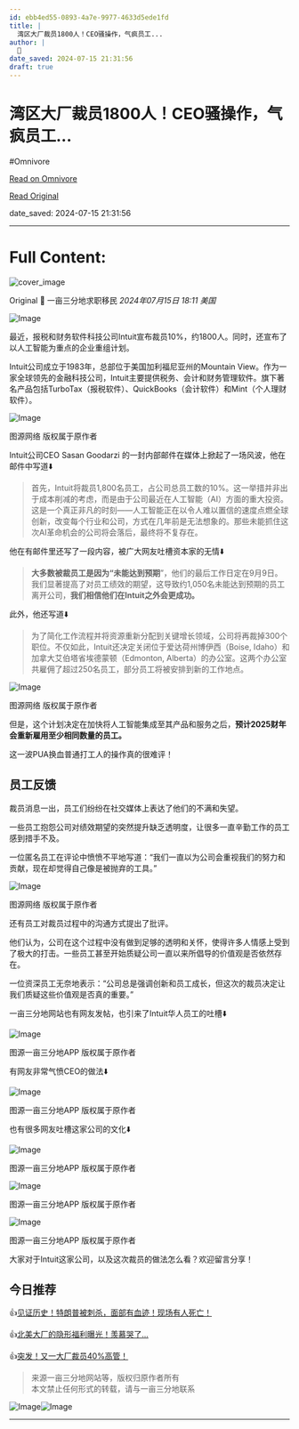 ```yaml
---
id: ebb4ed55-0893-4a7e-9977-4633d5ede1fd
title: |
  湾区大厂裁员1800人！CEO骚操作，气疯员工...
author: |
  🌛
date_saved: 2024-07-15 21:31:56
draft: true
---
```


# 湾区大厂裁员1800人！CEO骚操作，气疯员工...
#Omnivore

[Read on Omnivore](https://omnivore.app/me/https-mp-weixin-qq-com-s-w-spjm-qt-viv-g-pi-qu-w-7-rsv-1-q-190b92a872c)

[Read Original](https://mp.weixin.qq.com/s/WSpjmQTVivGPiQuW7Rsv1Q)

date_saved: 2024-07-15 21:31:56


--- 

# Full Content: 

![cover_image](https://proxy-prod.omnivore-image-cache.app/0x0,sNd6SP3GdLBN4sLCEKubmdVw--Hbie9KuzX_I8gyV4M4/https://mmbiz.qpic.cn/mmbiz_jpg/ZhTT5yFXXMH7nmZHcZzZeDprMyep264c7UfcNvZfPe3G9j7d3TNrX6c79V267KMAa1JZNZKV6nfCKibaIxhsPoQ/0?wx_fmt=jpeg) 

Original  🌛  一亩三分地求职移民 _2024年07月15日 18:11_ _美国_ 

![Image](https://proxy-prod.omnivore-image-cache.app/0x0,sbWLbxF7A9IOf8dbDMYe-WvdayT1O7Rv2M6coQlVSJ1c/https://mmbiz.qpic.cn/mmbiz_gif/ZhTT5yFXXMH7nmZHcZzZeDprMyep264cQtBpIsR1icED9Vslw3fCvyveibbt3BicBs6y49QIiaPYRZe7sO3ryQyCiaQ/640?wx_fmt=gif&from=appmsg)

最近，报税和财务软件科技公司Intuit宣布裁员10%，约1800人。同时，还宣布了以人工智能为重点的企业重组计划。

Intuit公司成立于1983年，总部位于美国加利福尼亚州的Mountain View。作为一家全球领先的金融科技公司，Intuit主要提供税务、会计和财务管理软件。旗下著名产品包括TurboTax（报税软件）、QuickBooks（会计软件）和Mint（个人理财软件）。

![Image](https://proxy-prod.omnivore-image-cache.app/0x0,slpSdWU7uNQwgxqI3drp97EilTTVBsmgwLbGd8FkEjfM/https://mmbiz.qpic.cn/mmbiz_png/ZhTT5yFXXMH7nmZHcZzZeDprMyep264cIqs33hF6DboRsXHbC4lb4n3lcYRVbgrpky8p3P29dzYzLekA7yiakJw/640?wx_fmt=png&from=appmsg)

图源网络 版权属于原作者

Intuit公司CEO Sasan Goodarzi 的一封内部邮件在媒体上掀起了一场风波，他在邮件中写道⬇️

> 首先，Intuit将裁员1,800名员工，占公司总员工数的10%。这一举措并非出于成本削减的考虑，而是由于公司最近在人工智能（AI）方面的重大投资。这是一个真正非凡的时刻——人工智能正在以令人难以置信的速度点燃全球创新，改变每个行业和公司，方式在几年前是无法想象的。那些未能抓住这次AI革命机会的公司将会落后，最终将不复存在。

他在有邮件里还写了一段内容，被广大网友吐槽资本家的无情⬇️

> **大多数被裁员工是因为“未能达到预期**”，他们的最后工作日定在9月9日。我们显著提高了对员工绩效的期望，这导致约1,050名未能达到预期的员工离开公司，**我们相信他们在Intuit之外会更成功。**

此外，他还写道⬇️

> 为了简化工作流程并将资源重新分配到关键增长领域，公司将再裁掉300个职位。不仅如此，Intuit还决定关闭位于爱达荷州博伊西（Boise, Idaho）和加拿大艾伯塔省埃德蒙顿（Edmonton, Alberta）的办公室。这两个办公室共雇佣了超过250名员工，部分员工将被安排到新的工作地点。

![Image](https://proxy-prod.omnivore-image-cache.app/0x0,s7tpe359Y6WpXiQ3lQM0uao1lqeyHDT8SDngi1G6F7hE/https://mmbiz.qpic.cn/mmbiz_png/ZhTT5yFXXMH7nmZHcZzZeDprMyep264cKUGgIVpScD0rbyiaOIzludFwic8eb55KsKxQDIjyzpZicut5Z7MfNZy6g/640?wx_fmt=png&from=appmsg)

图源网络 版权属于原作者

但是，这个计划决定在加快将人工智能集成至其产品和服务之后，**预计2025财年会重新雇用至少相同数量的员工。**

这一波PUA换血普通打工人的操作真的很难评！

## 员工反馈

裁员消息一出，员工们纷纷在社交媒体上表达了他们的不满和失望。

一些员工抱怨公司对绩效期望的突然提升缺乏透明度，让很多一直辛勤工作的员工感到措手不及。

一位匿名员工在评论中愤愤不平地写道：“我们一直以为公司会重视我们的努力和贡献，现在却觉得自己像是被抛弃的工具。”

![Image](https://proxy-prod.omnivore-image-cache.app/0x0,s0aTsgb4L0FIxZaRjtEqE3IyfImTIv4da39TS-Je94O8/https://mmbiz.qpic.cn/mmbiz_png/ZhTT5yFXXMH7nmZHcZzZeDprMyep264cTyiaJNIqK3jkZx2SoA9w335gHWVWqntoUq0lH6R2SEU6SXsWj18t3cQ/640?wx_fmt=png&from=appmsg)

图源网络 版权属于原作者

还有员工对裁员过程中的沟通方式提出了批评。

他们认为，公司在这个过程中没有做到足够的透明和关怀，使得许多人情感上受到了极大的打击。一些员工甚至开始质疑公司一直以来所倡导的价值观是否依然存在。

一位资深员工无奈地表示：“公司总是强调创新和员工成长，但这次的裁员决定让我们质疑这些价值观是否真的重要。”

一亩三分地网站也有网友发帖，也引来了Intuit华人员工的吐槽⬇️

![Image](https://proxy-prod.omnivore-image-cache.app/0x0,stmd7e71fDK40oA-0NSMBvxdPGpAv1vyVgQTuCUYgOkE/https://mmbiz.qpic.cn/mmbiz_jpg/ZhTT5yFXXMH7nmZHcZzZeDprMyep264cdvW3iaTJMlwZHhJuicVjhzOv08B7zr4Se9bc0JTxdLYFoCdltxP7YaUw/640?wx_fmt=jpeg&from=appmsg)

图源一亩三分地APP 版权属于原作者

有网友非常气愤CEO的做法⬇️

![Image](https://proxy-prod.omnivore-image-cache.app/0x0,sNeiV6GCPD08GrYVwsTpEVgPca4-HssjVD5VbEJ4OA2o/https://mmbiz.qpic.cn/mmbiz_jpg/ZhTT5yFXXMH7nmZHcZzZeDprMyep264cLqDtZ5X44C9TEaKuVO6dZqA9BXZBLkpnhq22kAv4E7oxkLqoHygwrQ/640?wx_fmt=jpeg&from=appmsg)

图源一亩三分地APP 版权属于原作者

也有很多网友吐槽这家公司的文化⬇️

![Image](https://proxy-prod.omnivore-image-cache.app/0x0,sGwU9eLeOyzxF23j4aNBy1LYerWnNUKDZ5kH72SOIiFQ/https://mmbiz.qpic.cn/mmbiz_jpg/ZhTT5yFXXMH7nmZHcZzZeDprMyep264cw0NLf7WsQtbfPzvhh2KTzRwFAmIXZBJVCQ30OzbVktibXricMwu6IhAA/640?wx_fmt=jpeg&from=appmsg)

图源一亩三分地APP 版权属于原作者

![Image](https://proxy-prod.omnivore-image-cache.app/0x0,sEikqgd6JsLmSAoGJ6n-sXWguUI0lJN8Ik0BSqhK8CN8/https://mmbiz.qpic.cn/mmbiz_jpg/ZhTT5yFXXMH7nmZHcZzZeDprMyep264cDNic5GGjmTK5FiaZByl2XsEK2Xp1bU7pTY6rYPxHF3ALgtdcl0S5Uhag/640?wx_fmt=jpeg&from=appmsg)

图源一亩三分地APP 版权属于原作者

![Image](https://proxy-prod.omnivore-image-cache.app/0x0,sRFo_IZugm-g0INxU1yxpPQRO_r6S6G4LLp8H0U4avvE/https://mmbiz.qpic.cn/mmbiz_jpg/ZhTT5yFXXMH7nmZHcZzZeDprMyep264cavq6DW0xHaJsvphsdlnXmnV580icFbECTZJVbzHZZXjQgKic04pkQeDQ/640?wx_fmt=jpeg&from=appmsg)

图源一亩三分地APP 版权属于原作者

大家对于Intuit这家公司，以及这次裁员的做法怎么看？欢迎留言分享！

## 今日推荐

👍[见证历史！特朗普被刺杀，面部有血迹！现场有人死亡！](http://mp.weixin.qq.com/s?%5F%5Fbiz=Mzg3MDU4NjQzNg==&mid=2247504525&idx=1&sn=8fa7e2e1b7f74bd49213645c9e7c19e9&chksm=ce8913a6f9fe9ab03d323901274b14da85d0ec9a21d7542953dccdec68e0ad964070f334b6b2&scene=21#wechat%5Fredirect)

👍[北美大厂的隐形福利曝光！羡慕哭了...](http://mp.weixin.qq.com/s?%5F%5Fbiz=Mzg3MDU4NjQzNg==&mid=2247504512&idx=1&sn=a8fccc5f0476670d720495ca3a0f74ea&chksm=ce8913abf9fe9abdda74032bf9146a76bfeccb2a654a51812ae6d583d9e5848c31ce5aa5765f&scene=21#wechat%5Fredirect)

👍[突发！又一大厂裁员40%高管！](http://mp.weixin.qq.com/s?%5F%5Fbiz=Mzg3MDU4NjQzNg==&mid=2247504474&idx=1&sn=3c4580cf855445e7a5d4466769c426f4&chksm=ce891371f9fe9a67a58d96aca62da6cc3b7ce319c3d1c9a44118d74e214df69ea2776aa3a193&scene=21#wechat%5Fredirect)

> 来源一亩三分地网站等，版权归原作者所有  
> 本文禁止任何形式的转载，请与一亩三分地联系

![Image](https://proxy-prod.omnivore-image-cache.app/0x0,sBXyTn6-6I9M0lePpAjWfD4W0ukUBwL-_FSaWyRaUrWA/https://mmbiz.qpic.cn/mmbiz_gif/ZhTT5yFXXMH7nmZHcZzZeDprMyep264cAiasvHc1nicbMJOhtwagVo6e99zWLzwDe66laVvu5PfG7hHYciaic9iaUJg/640?wx_fmt=gif&from=appmsg)![Image](https://proxy-prod.omnivore-image-cache.app/0x0,sK99go-5IOIORcI7RnHqv5n6IZsoly3qgUsvJBS3qs6w/https://mmbiz.qpic.cn/mmbiz_gif/ZhTT5yFXXMH7nmZHcZzZeDprMyep264cp6CcRkEMB9xTaUdY89GOKrlPX2uElHGibC7zhBrTEfyLc0tIibLZMuDg/640?wx_fmt=gif&from=appmsg)

---

